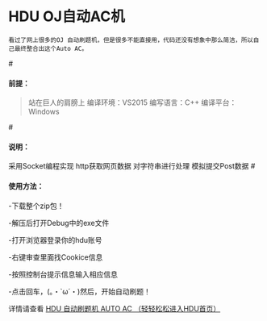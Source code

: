 # HDU OJ自动AC机
    看过了网上很多的OJ 自动刷题机，但是很多不能直接用，代码还没有想象中那么简洁，所以自己最终整合出这个Auto AC。
    
#<h4>前提：</h4>
>站在巨人的肩膀上
    编译环境：VS2015
    编写语言：C++
    编译平台：Windows

#<h4>说明：</h4>
    采用Socket编程实现
    http获取网页数据
    对字符串进行处理
    模拟提交Post数据
#<h4>使用方法：</h4>

-下载整个zip包！

-解压后打开Debug中的exe文件

-打开浏览器登录你的hdu账号

-右键审查里面找Cookice信息

-按照控制台提示信息输入相应信息

-点击回车，(。・`ω´・)然后，开始自动刷题！

详情请查看 <a href="http://www.dreamwings.cn/auto-ac/1872.html">HDU 自动刷题机 AUTO AC （轻轻松松进入HDU首页）</a>
